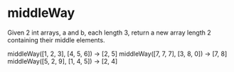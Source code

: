 # middleWay

Given 2 int arrays, a and b, each length 3, return a new array length 2 containing their middle elements.


middleWay([1, 2, 3], [4, 5, 6]) → [2, 5]
middleWay([7, 7, 7], [3, 8, 0]) → [7, 8]
middleWay([5, 2, 9], [1, 4, 5]) → [2, 4]
